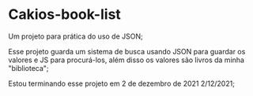 # Cakios-book-list
Um projeto para prática do uso de JSON;

Esse projeto guarda um sistema de busca usando JSON para guardar os valores e JS para procurá-los,
além disso os valores são livros da minha "biblioteca";

Estou terminando esse projeto em 2 de dezembro de 2021 2/12/2021;